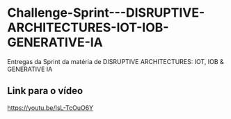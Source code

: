 # Challenge-Sprint---DISRUPTIVE-ARCHITECTURES-IOT-IOB-GENERATIVE-IA
Entregas da Sprint da matéria de DISRUPTIVE ARCHITECTURES: IOT, IOB &amp; GENERATIVE IA

## Link para o vídeo
https://youtu.be/IsL-TcOuO6Y
